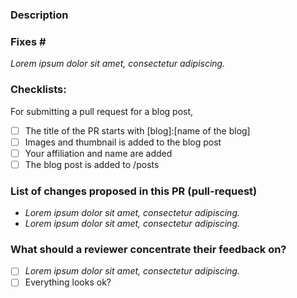<!--
Please complete the following sections when you submit your pull request. You are encouraged to keep this top level comment box updated as you develop and respond to reviews. Note that text within html comment tags will not be rendered.
-->
### Description

<!-- Describe the problem you're trying to fix in this pull request. Please reference any related issue and use fixes/close to automatically close them, if pertinent. For example: "Fixes #58", or "Addresses (but does not close) #238". -->

### Fixes #<NUM>
*Lorem ipsum dolor sit amet, consectetur adipiscing.*

<!-- Checklist the requirement for blog post Pull Request -->
### Checklists:
For submitting a pull request for a blog post, 
- [ ]  The title of the PR starts with [blog]:[name of the blog]
- [ ]  Images and thumbnail is added to the blog post
- [ ]  Your affiliation and name are added
- [ ]  The blog post is added to /posts
### List of changes proposed in this PR (pull-request)

<!-- We suggest using bullets (indicated by * or -) and filled checkboxes [x] here -->

* *Lorem ipsum dolor sit amet, consectetur adipiscing.*
* *Lorem ipsum dolor sit amet, consectetur adipiscing.*


### What should a reviewer concentrate their feedback on?

<!-- This section is particularly useful if you have a pull request that is still in development. You can guide the reviews to focus on the parts that are ready for their comments. We suggest using bullets (indicated by * or -) and filled checkboxes [x] here -->

- [ ] *Lorem ipsum dolor sit amet, consectetur adipiscing.*
- [ ] Everything looks ok?
